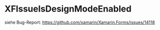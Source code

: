 # XFIssueIsDesignModeEnabled

siehe Bug-Report: https://github.com/xamarin/Xamarin.Forms/issues/14118

